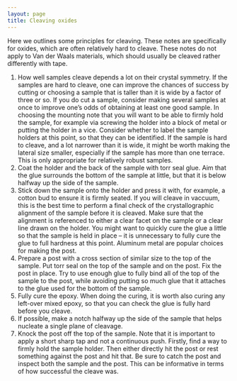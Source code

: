 ```yaml
---
layout: page
title: Cleaving oxides
---
```


Here we outlines some principles for cleaving. These notes are specifically for oxides, which are often relatively hard to cleave. These notes do not apply to Van der Waals materials, which should usually be cleaved rather differently with tape.
1.	How well samples cleave depends a lot on their crystal symmetry. If the samples are hard to cleave, one can improve the chances of success by cutting or choosing a sample that is taller than it is wide by a factor of three or so. If you do cut a sample, consider making several samples at once to improve one’s odds of obtaining at least one good sample. In choosing the mounting note that you will want to be able to firmly hold the sample, for example via screwing the holder into a block of metal or putting the holder in a vice. Consider whether to label the sample holders at this point, so that they can be identified. If the sample is hard to cleave, and a lot narrower than it is wide, it might be worth making the lateral size smaller, especially if the sample has more than one terrace. This is only appropriate for relatively robust samples.
1.	Coat the holder and the back of the sample with torr seal glue. Aim that the glue surrounds the bottom of the sample at little, but that it is below halfway up the side of the sample.
1.	Stick down the sample onto the holder and press it with, for example, a cotton bud to ensure it is firmly seated. If you will cleave in vaccuum, this is the best time to perform a final check of the crystallographic alignment of the sample before it is cleaved. Make sure that the alignment is referenced to either a clear facet on the sample or a clear line drawn on the holder. You might want to quickly cure the glue a little so that the sample is held in place – it is unnecessary to fully cure the glue to full hardness at this point. Aluminum metal are popular choices for making the post.
1.	Prepare a post with a cross section of similar size to the top of the sample. Put torr seal on the top of the sample and on the post. Fix the post in place. Try to use enough glue to fully bind all of the top of the sample to the post, while avoiding putting so much glue that it attaches to the glue used for the bottom of the sample.
1.	Fully cure the epoxy. When doing the curing, it is worth also curing any left-over mixed epoxy, so that you can check the glue is fully hard before you cleave.
1.	If possible, make a notch halfway up the side of the sample that helps nucleate a single plane of cleavage.
1.	Knock the post off the top of the sample. Note that it is important to apply a short sharp tap and not a continuous push. Firstly, find a way to firmly hold the sample holder. Then either directly hit the post or rest something against the post and hit that. Be sure to catch the post and inspect both the sample and the post. This can be informative in terms of how successful the cleave was.
